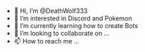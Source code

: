 - 👋 Hi, I’m @DeathWolf333
- 👀 I’m interested in Discord and Pokemon
- 🌱 I’m currently learning how to create Bots
- 💞️ I’m looking to collaborate on ...
- 📫 How to reach me ...

<!---
DeathWolf333/DeathWolf333 is a ✨ special ✨ repository because its `README.md` (this file) appears on your GitHub profile.
You can click the Preview link to take a look at your changes.
--->
